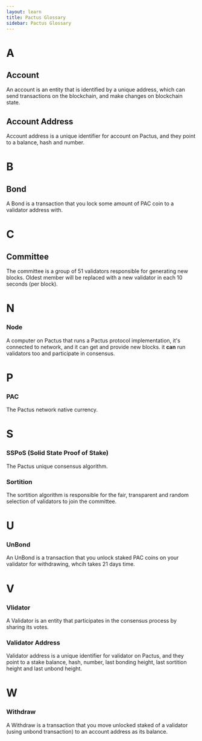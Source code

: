 ```yaml
---
layout: learn
title: Pactus Glossary
sidebar: Pactus Glossary
---
```


<!-- TODO: find a name for pactus merkel root model and add it here (?) -->

# A

## Account

An account is an entity that is identified by a unique address,
which can send transactions on the blockchain, and make changes on blockchain state.

## Account Address

Account address is a unique identifier for account on Pactus, and they point to a balance, 
hash and number.

# B

## Bond

A Bond is a transaction that you lock some amount of PAC coin to a validator address with.

# C

## Committee
The committee is a group of 51 validators responsible for generating new blocks. Oldest member will 
be replaced with a new validator in each 10 seconds (per block).

# N

### Node

A computer on Pactus that runs a Pactus protocol implementation, it's connected to network, and it 
can get and provide new blocks. it **can** run validators too and participate in consensus.

# P

### PAC

The Pactus network native currency.

# S

### SSPoS (Solid State Proof of Stake)

The Pactus unique consensus algorithm.

### Sortition

The sortition algorithm is responsible for the fair, transparent  and random selection of validators 
to join the committee.

# U

### UnBond

An UnBond is a transaction that you unlock staked PAC coins on your validator for withdrawing, whcih
takes 21 days time.

# V

### Vlidator

A Validator is an entity that participates in the consensus process by sharing its votes.

### Validator Address

Validator address is a unique identifier for validator on Pactus, and they point to a stake balance,
hash, number, last bonding height, last sortition height and last unbond height.

# W

### Withdraw

A Withdraw is a transaction that you move unlocked staked of a validator (using unbond transaction)
to an account address as its balance.
